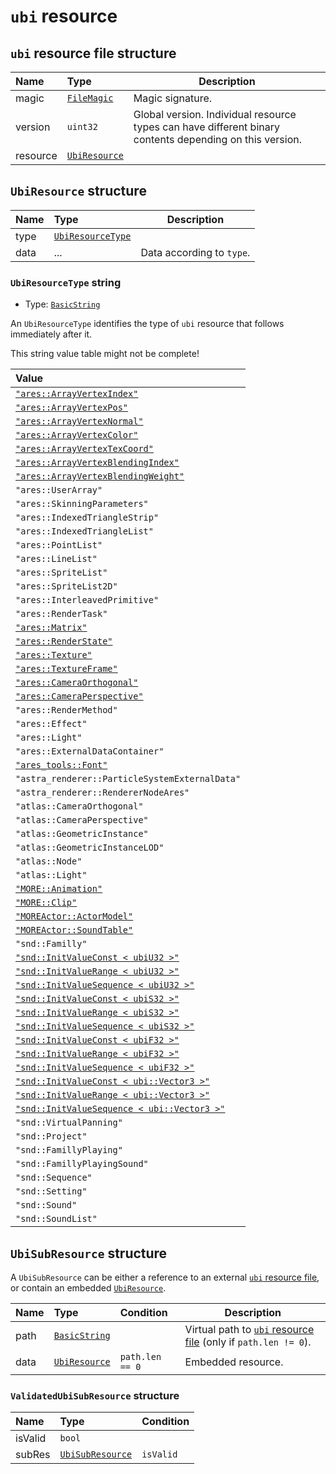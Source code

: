 # `ubi` resource

## `ubi` resource file structure

| Name | Type | Description |
| :-- | :-- | --- |
| magic | [`FileMagic`](../base.md#filemagic-string) | Magic signature. |
| version | `uint32` | Global version. Individual resource types can have different binary contents depending on this version. |
| resource | [`UbiResource`](#ubiresource-structure) |  |

## `UbiResource` structure

| Name | Type | Description |
| :-- | :-- | --- |
| type | [`UbiResourceType`](#ubiresourcetype-string) |  |
| data | ... | Data according to `type`. |

### `UbiResourceType` string

- Type: [`BasicString`](../base.md#basicstring-structure)

An `UbiResourceType` identifies the type of `ubi` resource that follows immediately after it.

This string value table might not be complete!

| Value |
| :-- |
| [`"ares::ArrayVertexIndex"`](./ares-arrayvertexindex.md) |
| [`"ares::ArrayVertexPos"`](./ares-arrayvertexpos.md) |
| [`"ares::ArrayVertexNormal"`](./ares-arrayvertexnormal.md) |
| [`"ares::ArrayVertexColor"`](./ares-arrayvertexcolor.md) |
| [`"ares::ArrayVertexTexCoord"`](./ares-arrayvertextexcoord.md) |
| [`"ares::ArrayVertexBlendingIndex"`](./ares-arrayvertexblendingindex.md) |
| [`"ares::ArrayVertexBlendingWeight"`](./ares-arrayvertexblendingweight.md) |
| `"ares::UserArray"` |
| `"ares::SkinningParameters"` |
| `"ares::IndexedTriangleStrip"` |
| `"ares::IndexedTriangleList"` |
| `"ares::PointList"` |
| `"ares::LineList"` |
| `"ares::SpriteList"` |
| `"ares::SpriteList2D"` |
| `"ares::InterleavedPrimitive"` |
| `"ares::RenderTask"` |
| [`"ares::Matrix"`](./ares-matrix.md) |
| [`"ares::RenderState"`](./ares-renderstate.md) |
| [`"ares::Texture"`](./ares-texture.md) |
| [`"ares::TextureFrame"`](./ares-texture.md) |
| [`"ares::CameraOrthogonal"`](./ares-camera.md#arescameraorthogonal) |
| [`"ares::CameraPerspective"`](./ares-camera.md#arescameraperspective) |
| `"ares::RenderMethod"` |
| `"ares::Effect"` |
| `"ares::Light"` |
| `"ares::ExternalDataContainer"` |
| [`"ares_tools::Font"`](./arestools-font.md) |
| `"astra_renderer::ParticleSystemExternalData"` |
| `"astra_renderer::RendererNodeAres"` |
| `"atlas::CameraOrthogonal"` |
| `"atlas::CameraPerspective"` |
| `"atlas::GeometricInstance"` |
| `"atlas::GeometricInstanceLOD"` |
| `"atlas::Node"` |
| `"atlas::Light"` |
| [`"MORE::Animation"`](./more-animation.md) |
| [`"MORE::Clip"`](./more-clip.md) |
| [`"MOREActor::ActorModel"`](./moreactor-actormodel.md) |
| [`"MOREActor::SoundTable"`](./moreactor-soundtable.md) |
| `"snd::Familly"` |
| [`"snd::InitValueConst < ubiU32 >"`](./snd-initvalue.md#sndinitvalueconsttype-structure) |
| [`"snd::InitValueRange < ubiU32 >"`](./snd-initvalue.md#sndinitvaluerangetype-structure) |
| [`"snd::InitValueSequence < ubiU32 >"`](./snd-initvalue.md#sndinitvaluesequencetype-structure) |
| [`"snd::InitValueConst < ubiS32 >"`](./snd-initvalue.md#sndinitvalueconsttype-structure) |
| [`"snd::InitValueRange < ubiS32 >"`](./snd-initvalue.md#sndinitvaluerangetype-structure) |
| [`"snd::InitValueSequence < ubiS32 >"`](./snd-initvalue.md#sndinitvaluesequencetype-structure) |
| [`"snd::InitValueConst < ubiF32 >"`](./snd-initvalue.md#sndinitvalueconsttype-structure) |
| [`"snd::InitValueRange < ubiF32 >"`](./snd-initvalue.md#sndinitvaluerangetype-structure) |
| [`"snd::InitValueSequence < ubiF32 >"`](./snd-initvalue.md#sndinitvaluesequencetype-structure) |
| [`"snd::InitValueConst < ubi::Vector3 >"`](./snd-initvalue.md#sndinitvalueconsttype-structure) |
| [`"snd::InitValueRange < ubi::Vector3 >"`](./snd-initvalue.md#sndinitvaluerangetype-structure) |
| [`"snd::InitValueSequence < ubi::Vector3 >"`](./snd-initvalue.md#sndinitvaluesequencetype-structure) |
| `"snd::VirtualPanning"` |
| `"snd::Project"` |
| `"snd::FamillyPlaying"` |
| `"snd::FamillyPlayingSound"` |
| `"snd::Sequence"` |
| `"snd::Setting"` |
| `"snd::Sound"` |
| `"snd::SoundList"` |

## `UbiSubResource` structure

A `UbiSubResource` can be either a reference to an external [`ubi` resource file](#ubi-resource-file-structure), or contain an embedded [`UbiResource`](#ubiresource-structure).

| Name | Type | Condition | Description |
| :-- | :-- | :-- | --- |
| path | [`BasicString`](../base.md#basicstring-structure) |  | Virtual path to [`ubi` resource file](#ubi-resource-file-structure) (only if `path.len != 0`). |
| data | [`UbiResource`](#ubiresource-structure) | `path.len == 0` | Embedded resource. |

### `ValidatedUbiSubResource` structure

| Name | Type | Condition |
| :-- | :-- | :-- |
| isValid | `bool` |  |
| subRes | [`UbiSubResource`](#ubisubresource-structure) | `isValid` |

